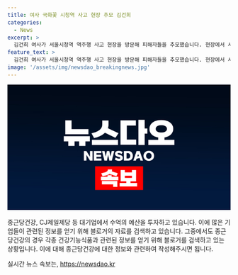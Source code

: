 ```yaml
---
title: 여사 국화꽃 시청역 사고 현장 추모 김건희
categories:
  - News
excerpt: >
  김건희 여사가 서울시청역 역주행 사고 현장을 방문해 피해자들을 추모했습니다. 현장에서 시민들이 쓴 글을 읽는 그녀의 모습은 눈길을 끌었는데, 검은 원피스를 입고 국화꽃을 들고 신호등을 건너는 사진은 큰 관심을 받았습니다. 사고 현장 방문은 대통령실도 알지 못한 일이었고, 사고로 9명이 사망하고 7명이 부상을 입었습니다.
feature_text: >
  김건희 여사가 서울시청역 역주행 사고 현장을 방문해 피해자들을 추모했습니다. 현장에서 시민들이 쓴 글을 읽는 그녀의 모습은 눈길을 끌었는데, 검은 원피스를 입고 국화꽃을 들고 신호등을 건너는 사진은 큰 관심을 받았습니다. 사고 현장 방문은 대통령실도 알지 못한 일이었고, 사고로 9명이 사망하고 7명이 부상을 입었습니다.
image: '/assets/img/newsdao_breakingnews.jpg'
---
```


<p><img src="/assets/img/newsdao_breakingnews.jpg" alt="ontimetimes 속보" /></p>

<p>종근당건강, CJ제일제당 등 대기업에서 수억의 예산을 투자하고 있습니다. 이에 많은 기업들이 관련된 정보를 얻기 위해 블로거의 자료를 검색하고 있습니다. 그중에서도 종근당건강의 경우 각종 건강기능식품과 관련된 정보를 얻기 위해 블로거를 검색하고 있는 상황입니다. 이에 대해 종근당건강에 대한 정보와 관련하여 작성해주시면 됩니다.</p>
실시간 뉴스 속보는, <a href="https://newsdao.kr" rel="dofollow">https://newsdao.kr</a>



